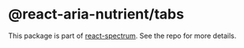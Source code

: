 # @react-aria-nutrient/tabs

This package is part of [react-spectrum](https://github.com/adobe/react-spectrum). See the repo for more details.
